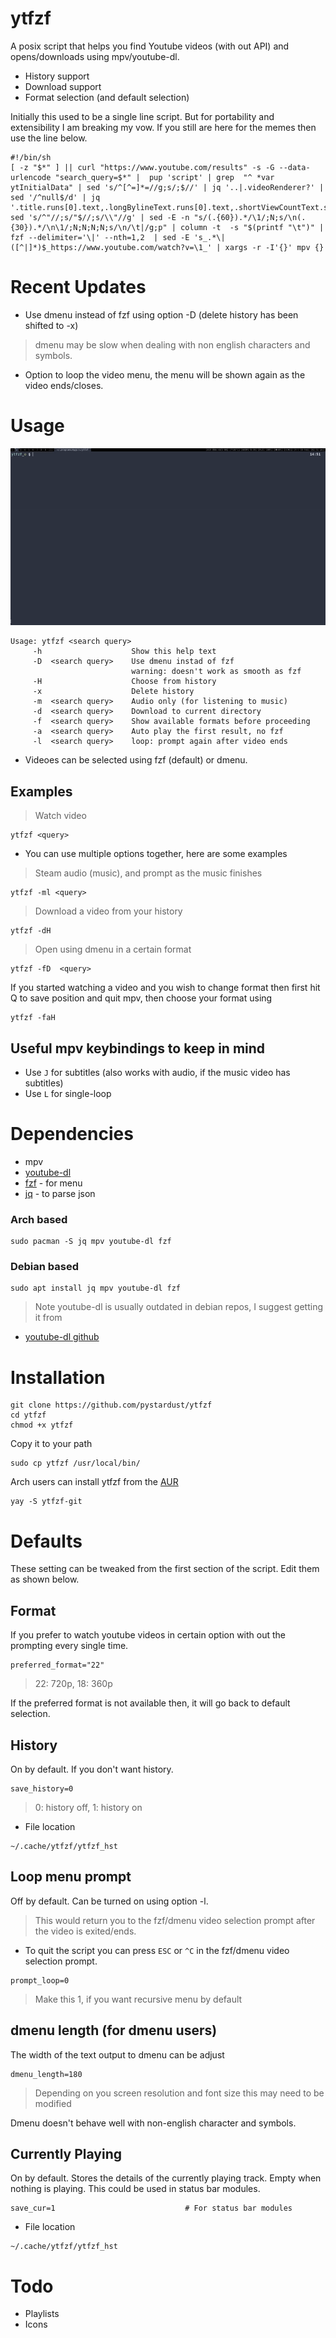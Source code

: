 # ytfzf

A posix script that helps you find Youtube videos (with out API) and opens/downloads using mpv/youtube-dl.
* History support
* Download support
* Format selection (and default selection)

Initially this used to be a single line script. But for portability and extensibility I am breaking my vow. If you still are here for the memes then use the line below. 

	#!/bin/sh
	[ -z "$*" ] || curl "https://www.youtube.com/results" -s -G --data-urlencode "search_query=$*" |  pup 'script' | grep  "^ *var ytInitialData" | sed 's/^[^=]*=//g;s/;$//' | jq '..|.videoRenderer?' | sed '/^null$/d' | jq '.title.runs[0].text,.longBylineText.runs[0].text,.shortViewCountText.simpleText,.lengthText.simpleText,.publishedTimeText.simpleText,.videoId'| sed 's/^"//;s/"$//;s/\\"//g' | sed -E -n "s/(.{60}).*/\1/;N;s/\n(.{30}).*/\n\1/;N;N;N;N;s/\n/\t|/g;p" | column -t  -s "$(printf "\t")" | fzf --delimiter='\|' --nth=1,2  | sed -E 's_.*\|([^|]*)$_https://www.youtube.com/watch?v=\1_' | xargs -r -I'{}' mpv {}


# Recent Updates

* Use dmenu instead of fzf using option -D  (delete history has been shifted to -x)
> dmenu may be slow when dealing with non english characters and symbols. 

* Option to loop the video menu, the menu will be shown again as the video ends/closes.

# Usage

![Gif](ytfzf.gif)

	Usage: ytfzf <search query>
	     -h                    Show this help text
	     -D  <search query>    Use dmenu instad of fzf
	                           warning: doesn't work as smooth as fzf
	     -H                    Choose from history
	     -x                    Delete history
	     -m  <search query>    Audio only (for listening to music)
	     -d  <search query>    Download to current directory
	     -f  <search query>    Show available formats before proceeding
	     -a  <search query>    Auto play the first result, no fzf
	     -l  <search query>    loop: prompt again after video ends

* Videoes can be selected using fzf (default) or dmenu.

## Examples
> Watch video

	ytfzf <query>
	
* You can use multiple options together, here are some examples

> Steam audio (music), and prompt as the music finishes

	ytfzf -ml <query>


> Download a video from your history

	ytfzf -dH

> Open using dmenu in a certain format

	ytfzf -fD  <query>

If you started watching a video and you wish to change format then 
first hit Q to save position and quit mpv, then choose your format using

	ytfzf -faH

## Useful mpv keybindings to keep in mind
* Use `J` for subtitles (also works with audio, if the music video has subtitles)
* Use `L` for single-loop

# Dependencies
* mpv
* [youtube-dl](https://github.com/ytdl-org/youtube-dl)
* [fzf](https://github.com/junegunn/fzf) - for menu
* [jq](https://github.com/stedolan/jq) - to parse json

### Arch based

	sudo pacman -S jq mpv youtube-dl fzf 

### Debian based

	sudo apt install jq mpv youtube-dl fzf 

> Note youtube-dl is usually outdated in debian repos, I suggest getting it from 

* [youtube-dl github](https://github.com/ytdl-org/youtube-dl)

# Installation

	git clone https://github.com/pystardust/ytfzf
	cd ytfzf
	chmod +x ytfzf

Copy it to your path
	
	sudo cp ytfzf /usr/local/bin/

Arch users can install ytfzf from the [AUR](https://aur.archlinux.org/packages/ytfzf-git/)
	
	yay -S ytfzf-git
        

# Defaults

These setting can be tweaked from the first section of the script. Edit them as shown below.

## Format

If you prefer to watch youtube videos in certain option with out the prompting every single time.

```
preferred_format="22"
```

> 22: 720p,
> 18: 360p

If the preferred format is not available then, it will go back to default selection.



## History

On by default. If you don't want history.

```
save_history=0
```

> 0: history off, 1: history on

* File location 

```
~/.cache/ytfzf/ytfzf_hst
```




## Loop menu prompt

Off by default. 
Can be turned on using option -l.
> This would return you to the fzf/dmenu video selection prompt after the video is exited/ends.
* To quit the script you can press `ESC` or `^C` in the fzf/dmenu video selection prompt.

```
prompt_loop=0                          
```

> Make this 1, if you want recursive menu by default




## dmenu length (for dmenu users)

The width of the text output to dmenu can be adjust

```
dmenu_length=180
```


> Depending on you screen resolution and font size this may need to be modified

Dmenu doesn't behave well with non-english character and symbols.



## Currently Playing

On by default. Stores the details of the currently playing track. Empty when nothing is playing. This could be used in status bar modules.


```
save_cur=1                             # For status bar modules
```

* File location 


```
~/.cache/ytfzf/ytfzf_hst
```


# Todo

* Playlists
* Icons
